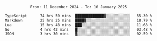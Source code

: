 <div align="center">
<p style="text-align: center;">
<!--START_SECTION:waka-->

```txt
From: 11 December 2024 - To: 10 January 2025

TypeScript      74 hrs 50 mins  █████████████▓░░░░░░░░░░░   55.30 %
Markdown        25 hrs 25 mins  ████▓░░░░░░░░░░░░░░░░░░░░   18.79 %
Lua             15 hrs 48 mins  ███░░░░░░░░░░░░░░░░░░░░░░   11.68 %
Go              4 hrs 42 mins   █░░░░░░░░░░░░░░░░░░░░░░░░   03.48 %
JSON            3 hrs 30 mins   ▓░░░░░░░░░░░░░░░░░░░░░░░░   02.59 %
```

<!--END_SECTION:waka-->
</p>
</div>
